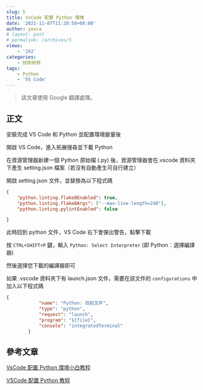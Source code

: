 ```yaml
---
slug: 5
title: VsCode 配置 Python 環境
date: '2021-11-07T11:28:58+08:00'
author: yexca
# layout: post
# permalink: /archives/5
views:
    - '242'
categories:
    - 技術研修
tags:
    - Python
    - 'VS Code'
---
```


> 該文章使用 Google 翻譯處理。

## 正文

安裝完成 VS Code 和 Python 並配置環境變量後

開啟 VS Code，進入拓展搜尋並下載 Python

在資源管理器新建一個 Python 原始檔 (.py) 後，資源管理器會在.vscode 資料夾下產生 setting.json 檔案（若沒有自動產生可自行建立）

開啟 setting.json 文件，並替換為以下程式碼

```json
{
    "python.linting.flake8Enabled": true,
    "python.linting.flake8Args": ["--max-line-length=248"],
    "python.linting.pylintEnabled": false

}
```

此時回到 python 文件，VS Code 右下會彈出警告，點擊下載

按 `CTRL+SHIFT+P` 鍵，輸入 `Python: Select Interpreter` (即 Python：選擇編譯器)

然後選擇您下載的編譯器即可

如果 .vscode 資料夾下有 launch.json 文件，需要在該文件的 `configurations` 中加入以下程式碼

```json
{
            "name": "Python: 目前文件",
            "type": "python",
            "request": "launch",
            "program": "${file}",
            "console": "integratedTerminal"
        }
```

## 參考文章

[VsCode 配置 Python 環境小白教程](https://blog.csdn.net/Amoduo1/article/details/111246209)

[VSCode 配置 Python 教程](https://blog.csdn.net/Zhangguohao666/article/details/105040139)
